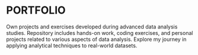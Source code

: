 # PORTFOLIO
Own projects and exercises developed during advanced data analysis studies. Repository includes hands-on work, coding exercises, and personal projects related to various aspects of data analysis. Explore my journey in applying analytical techniques to real-world datasets.
